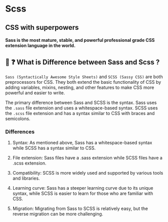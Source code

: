 # Scss
## CSS with superpowers
#### Sass is the most mature, stable, and powerful professional grade CSS extension language in the world.


##  🤔 ❓ What is Difference between Sass and Scss ?
   `Sass (Syntactically Awesome Style Sheets)`  and  `SCSS (Sassy CSS)` are both preprocessors
for CSS.  They both extend the basic functionality of CSS by adding variables, mixins, nesting, and other features to make CSS more powerful and easier to write.

The primary difference between Sass and SCSS is the syntax. Sass uses the `.sass` file extension and uses a whitespace-based syntax. SCSS uses the `.scss` file extension and has a syntax similar to CSS with braces and semicolons.

### Differences
1. Syntax: As mentioned above, Sass has a whitespace-based syntax while SCSS has a syntax similar to CSS.

2. File extension: Sass files have a .sass extension while SCSS files have a .scss extension.

3. Compatibility: SCSS is more widely used and supported by various tools and libraries.

4. Learning curve: Sass has a steeper learning curve due to its unique syntax, while SCSS is easier to learn for those who are familiar with CSS.

5. Migration: Migrating from Sass to SCSS is relatively easy, but the reverse migration can be more challenging.
